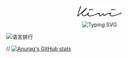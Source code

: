 <p align="center">
<img align=center src="./image/kiwi_strong.svg" width="120"/>
</p>

<p align="center"> 
  <img src="https://readme-typing-svg.demolab.com?font=Concert+One&size=32&pause=1000&color=8CBD18&center=true&vCenter=true&width=500&height=100&lines=Hello%2C+I'm+Kiwi2333+%F0%9F%A5%9D" alt="Typing SVG" />
</p>

![语言排行](https://github-readme-stats.vercel.app/api/top-langs/?username=Kiwi233333&hide_progress=true)

// [![Anurag's GitHub stats](https://github-readme-stats.vercel.app/api?username=Kiwi233333)](https://github.com/Kiwi233333)
